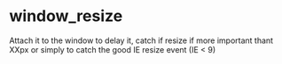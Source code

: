 window_resize
=============

Attach it to the window to delay it, catch if resize if more important thant XXpx or simply to  catch the good IE resize event (IE &lt; 9)